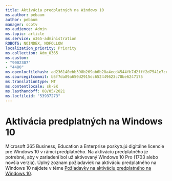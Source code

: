 ```yaml
---
title: Aktivácia predplatných na Windows 10
ms.author: pebaum
author: pebaum
manager: scotv
ms.audience: Admin
ms.topic: article
ms.service: o365-administration
ROBOTS: NOINDEX, NOFOLLOW
localization_priority: Priority
ms.collection: Adm_O365
ms.custom:
- "9002307"
- "4480"
ms.openlocfilehash: ad236140ebb398b269ab6b28a4ecd4544fb7d2fff2d7541e7ce481c13fd7afa6
ms.sourcegitcommit: b5f7da89a650d2915dc652449623c78be6247175
ms.translationtype: MT
ms.contentlocale: sk-SK
ms.lasthandoff: 08/05/2021
ms.locfileid: "53937273"
---
```

# <a name="activating-windows-10-subscriptions"></a>Aktivácia predplatných na Windows 10

Microsoft 365 Business, Education a Enterprise poskytujú digitálne licencie pre Windows 10 v rámci predplatného. Na aktiváciu predplatného je potrebné, aby v zariadení bol už aktivovaný Windows 10 Pro (1703 alebo novšia verzia). Úplný zoznam požiadaviek na aktiváciu predplatného na Windows 10 nájdete v téme [Požiadavky na aktiváciu predplatného na Windows 10](https://docs.microsoft.com/windows/deployment/windows-10-subscription-activation#requirements).
